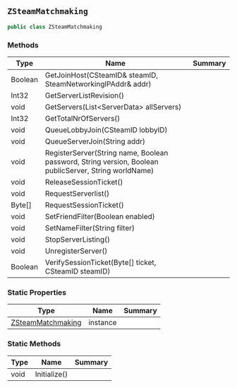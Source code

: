 ## `ZSteamMatchmaking`

```csharp
public class ZSteamMatchmaking

```

### Methods

| Type | Name | Summary | 
| --- | --- | --- | 
| Boolean | GetJoinHost(CSteamID& steamID, SteamNetworkingIPAddr& addr) |  | 
| Int32 | GetServerListRevision() |  | 
| void | GetServers(List&lt;ServerData&gt; allServers) |  | 
| Int32 | GetTotalNrOfServers() |  | 
| void | QueueLobbyJoin(CSteamID lobbyID) |  | 
| void | QueueServerJoin(String addr) |  | 
| void | RegisterServer(String name, Boolean password, String version, Boolean publicServer, String worldName) |  | 
| void | ReleaseSessionTicket() |  | 
| void | RequestServerlist() |  | 
| Byte[] | RequestSessionTicket() |  | 
| void | SetFriendFilter(Boolean enabled) |  | 
| void | SetNameFilter(String filter) |  | 
| void | StopServerListing() |  | 
| void | UnregisterServer() |  | 
| Boolean | VerifySessionTicket(Byte[] ticket, CSteamID steamID) |  | 


### Static Properties

| Type | Name | Summary | 
| --- | --- | --- | 
| [ZSteamMatchmaking](./ZSteamMatchmaking.md) | instance |  | 


### Static Methods

| Type | Name | Summary | 
| --- | --- | --- | 
| void | Initialize() |  | 


